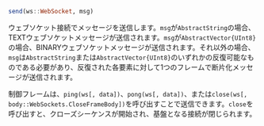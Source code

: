 ```julia
send(ws::WebSocket, msg)
```

ウェブソケット接続でメッセージを送信します。`msg`が`AbstractString`の場合、TEXTウェブソケットメッセージが送信されます。`msg`が`AbstractVector{UInt8}`の場合、BINARYウェブソケットメッセージが送信されます。それ以外の場合、`msg`は`AbstractString`または`AbstractVector{UInt8}`のいずれかの反復可能なものである必要があり、反復された各要素に対して1つのフレームで断片化メッセージが送信されます。

制御フレームは、`ping(ws[, data])`、`pong(ws[, data])`、または`close(ws[, body::WebSockets.CloseFrameBody])`を呼び出すことで送信できます。`close`を呼び出すと、クローズシーケンスが開始され、基盤となる接続が閉じられます。
